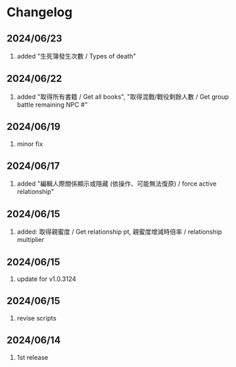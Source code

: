 # Changelog

## 2024/06/23  
1. added "生死簿發生次數 / Types of death"

## 2024/06/22  
1. added "取得所有書籍 / Get all books", "取得混戰/戰役剩餘人數 / Get group battle remaining NPC #"  

## 2024/06/19
1. minor fix  

## 2024/06/17  
1. added "編輯人際關係顯示或隱藏 (依操作、可能無法復原) / force active relationship"  

## 2024/06/15  
1. added: 取得親蜜度 / Get relationship pt, 親蜜度增減時倍率 / relationship multiplier  

## 2024/06/15  
1. update for v1.0.3124  

## 2024/06/15  
1. revise scripts  

## 2024/06/14
1. 1st release  
